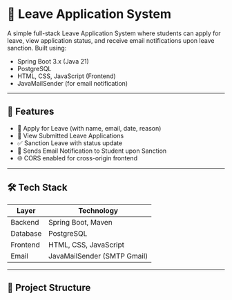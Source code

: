 # 📌 Leave Application System

A simple full-stack Leave Application System where students can apply for leave, view application status, and receive email notifications upon leave sanction. Built using:

- Spring Boot 3.x (Java 21)
- PostgreSQL
- HTML, CSS, JavaScript (Frontend)
- JavaMailSender (for email notification)

---

## 📁 Features

- 📝 Apply for Leave (with name, email, date, reason)
- 📜 View Submitted Leave Applications
- ✅ Sanction Leave with status update
- 📧 Sends Email Notification to Student upon Sanction
- 🌐 CORS enabled for cross-origin frontend

---

## 🛠️ Tech Stack

| Layer         | Technology           |
|---------------|----------------------|
| Backend       | Spring Boot, Maven   |
| Database      | PostgreSQL           |
| Frontend      | HTML, CSS, JavaScript |
| Email         | JavaMailSender (SMTP Gmail) |

---

## 🧾 Project Structure



